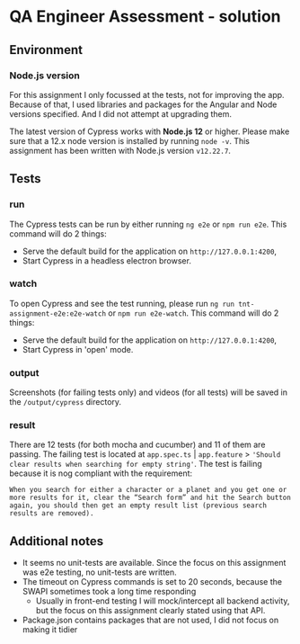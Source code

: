 # QA Engineer Assessment - solution

## Environment
### Node.js version
For this assignment I only focussed at the tests, not for improving the app.
Because of that, I used libraries and packages for the Angular and Node versions specified. And I did not attempt at upgrading them.

The latest version of Cypress works with **Node.js 12** or higher. Please make sure that a 12.x node version is installed by running `node -v`.
This assignment has been written with Node.js version `v12.22.7`.

## Tests
### run
The Cypress tests can be run by either running `ng e2e` or `npm run e2e`.
This command will do 2 things:
* Serve the default build for the application on `http://127.0.0.1:4200`,
* Start Cypress in a headless electron browser.

### watch
To open Cypress and see the test running, please run `ng run tnt-assignment-e2e:e2e-watch` or `npm run e2e-watch`.
This command will do 2 things:
* Serve the default build for the application on `http://127.0.0.1:4200`,
* Start Cypress in 'open' mode.

### output
Screenshots (for failing tests only) and videos (for all tests) will be saved in the `/output/cypress` directory.

### result
There are 12 tests (for both mocha and cucumber) and 11 of them are passing.
The failing test is located at `app.spec.ts` | `app.feature` > `'Should clear results when searching for empty string'`. The test is failing because it is nog compliant with the requirement:
````
When you search for either a character or a planet and you get one or more results for it, clear the “Search form” and hit the Search button again, you should then get an empty result list (previous search results are removed).
````

## Additional notes
* It seems no unit-tests are available. Since the focus on this assignment was e2e testing, no unit-tests are written.
* The timeout on Cypress commands is set to 20 seconds, because the SWAPI sometimes took a long time responding
  * Usually in front-end testing I will mock/intercept all backend activity, but the focus on this assignment clearly stated using that API.
* Package.json contains packages that are not used, I did not focus on making it tidier
